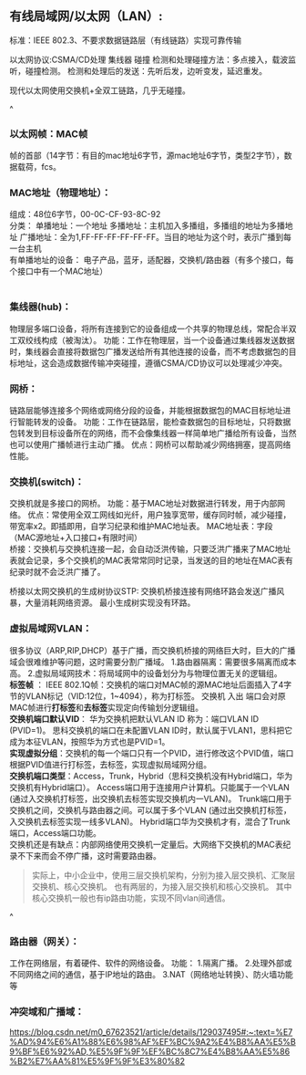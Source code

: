 ## 有线局域网/以太网（LAN）:
标准：IEEE 802.3、不要求数据链路层（有线链路）实现可靠传输

以太网协议:CSMA/CD处理 集线器 碰撞
检测和处理碰撞方法：多点接入，载波监听，碰撞检测。
检测和处理后的发送：先听后发，边听变发，延迟重发。

现代以太网使用交换机+全双工链路，几乎无碰撞。

^

### **以太网帧：MAC帧**
帧的首部（14字节：有目的mac地址6字节，源mac地址6字节，类型2字节），数据载荷，fcs。

### **MAC地址（物理地址）：**
组成：48位6字节，00-0C-CF-93-8C-92
<br>
分类：
单播地址：一个地址
多播地址：主机加入多播组，多播组的地址为多播地址
广播地址：全为1,FF-FF-FF-FF-FF-FF。当目的地址为这个时，表示广播到每一台主机
<br>
有单播地址的设备：
电子产品，蓝牙，适配器，交换机/路由器（有多个接口，每个接口中有一个MAC地址）
<br>
<br>
### **集线器(hub)：**
物理层多端口设备，将所有连接到它的设备组成一个共享的物理总线，常配合半双工双绞线构成（被淘汰）。
功能：工作在物理层，当一个设备通过集线器发送数据时，集线器会直接将数据包广播发送给所有其他连接的设备，而不考虑数据包的目标地址，这会造成数据传输冲突碰撞，遵循CSMA/CD协议可以处理减少冲突。
<br>
### **网桥：**
链路层能够连接多个网络或网络分段的设备，并能根据数据包的MAC目标地址进行智能转发的设备。
功能：工作在链路层，能检查数据包的目标地址，只将数据包转发到目标设备所在的网络，而不会像集线器一样简单地广播给所有设备，当然也可以使用广播帧进行主动广播。
优点：网桥可以帮助减少网络拥塞，提高网络性能。
### **交换机(switch)：**
交换机就是多接口的网桥。
功能：基于MAC地址对数据进行转发，用于内部网络。
优点：常使用全双工网线如光纤，用户独享宽带，缓存同时帧，减少碰撞，带宽率x2。即插即用，自学习纪录和维护MAC地址表。
MAC地址表：字段（MAC源地址+入口接口+有限时间）
<br>
桥接：交换机与交换机连接一起，会自动泛洪传输，只要泛洪广播来了MAC地址表就会记录，多个交换机的MAC表常常同时记录，当发送的目的地址在MAC表有纪录时就不会泛洪广播了。

桥接以太网交换机的生成树协议STP:
交换机桥接连接有网络环路会发送广播风暴，大量消耗网络资源。
最小生成树实现没有环路。
<br>
### **虚拟局域网VLAN：**
很多协议（ARP,RIP,DHCP）基于广播，而交换机桥接的网络巨大时，巨大的广播域会很难维护等问题，这时需要分割广播域。
1.路由器隔离：需要很多隔离而成本高。
2.虚拟局域网技术：将局域网中的设备划分为与物理位置无关的逻辑组。
<br>
**标签帧** ：
IEEE 802.1Q帧：交换机的端口对MAC帧的源MAC地址后面插入了4字节的VLAN标记（VID:12位，1~4094），称为打标签。
交换机 入出 端口会对原MAC帧进行**打标签**和**去标签**实现定向传输划分逻辑组。
<br>
**交换机端口默认VID**：
华为交换机把默认VLAN ID 称为：端口VLAN ID (PVID=1)。
思科交换机的端口在未配置VLAN ID时，默认属于VLAN1，思科把它成为本征VLAN，按照华为方式也是PVID=1。
<br>
**实现虚拟分组**：交换机的每一个端口只有一个PVID，进行修改这个PVID值，端口根据PVID值进行打标签，去标签，实现虚拟局域网分组。
<br>
**交换机端口类型**：Access，Trunk，Hybrid（思科交换机没有Hybrid端口，华为交换机有Hybrid端口）。
Access端口用于连接用户计算机。只能属于一个VLAN (通过入交换机打标签，出交换机去标签实现交换机内一VLAN)。
Trunk端口用于交换机之间，交换机与路由器之间。可以属于多个VLAN (通过出交换机打标签，入交换机去标签实现一线多VLAN)。
Hybrid端口华为交换机才有，混合了Trunk端口，Access端口功能。
<br> 
交换机还是有缺点：内部网络使用交换机一定量后。大网络下交换机的MAC表纪录不下来而会不停广播，这时需要路由器。
>实际上，中小企业中，使用三层交换机架构，分别为接入层交换机、汇聚层交换机、核心交换机。
也有两层的，为接入层交换机和核心交换机。
其中核心交换机一般也有ip路由功能，实现不同vlan间通信。

^
### **路由器（网关）：**
工作在网络层，有着硬件、软件的网络设备。
功能：
1.隔离广播。
2.处理外部或不同网络之间的通信，基于IP地址的路由。
3.NAT（网络地址转换）、防火墙功能等
<br>
### 冲突域和广播域：
<https://blog.csdn.net/m0_67623521/article/details/129037495#:~:text=%E7%AD%94%E6%A1%88%E6%98%AF%EF%BC%9A2%E4%B8%AA%E5%B9%BF%E6%92%AD,%E5%9F%9F%EF%BC%8C7%E4%B8%AA%E5%86%B2%E7%AA%81%E5%9F%9F%E3%80%82>